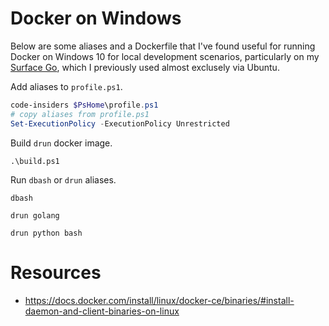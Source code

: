 # Docker on Windows

Below are some aliases and a Dockerfile that I've found useful for running Docker on Windows 10 for local development scenarios, particularly on my [Surface Go](https://aaronmsft.com/posts/surface-go-developers/), which I previously used almost exclusely via Ubuntu.

Add aliases to `profile.ps1`.
```powershell
code-insiders $PsHome\profile.ps1
# copy aliases from profile.ps1
Set-ExecutionPolicy -ExecutionPolicy Unrestricted
```

Build `drun` docker image.
```
.\build.ps1
```

Run `dbash` or `drun` aliases.
```
dbash

drun golang

drun python bash
```

# Resources
- https://docs.docker.com/install/linux/docker-ce/binaries/#install-daemon-and-client-binaries-on-linux
